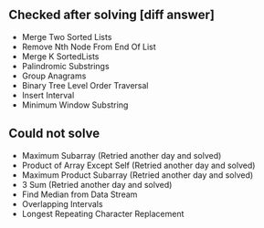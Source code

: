 ## Checked after solving [diff answer]

- Merge Two Sorted Lists
- Remove Nth Node From End Of List
- Merge K SortedLists
- Palindromic Substrings
- Group Anagrams
- Binary Tree Level Order Traversal
- Insert Interval
- Minimum Window Substring

## Could not solve

- Maximum Subarray (Retried another day and solved)
- Product of Array Except Self (Retried another day and solved)
- Maximum Product Subarray (Retried another day and solved)
- 3 Sum (Retried another day and solved)
- Find Median from Data Stream
- Overlapping Intervals
- Longest Repeating Character Replacement
